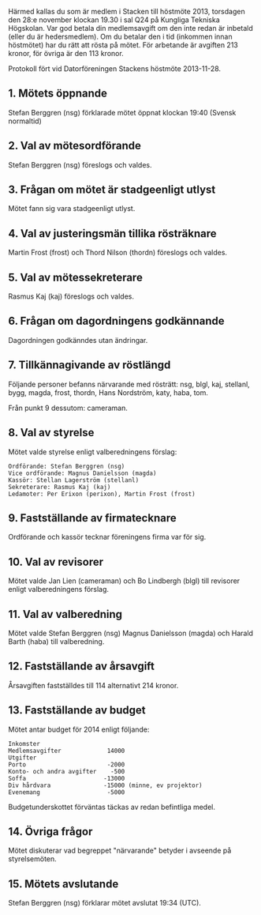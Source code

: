 <!--
.. title: Höstmöte
.. slug: hostmote
.. date: 2013-11-28 12:00:00 CEST
.. description:
.. category: 2013
.. author: Stacken
-->

Härmed kallas du som är medlem i Stacken till höstmöte 2013, torsdagen den 28:e november klockan 19.30 i sal Q24 på Kungliga Tekniska Högskolan.
Var god betala din medlemsavgift om den inte redan är inbetald (eller du är hedersmedlem). Om du betalar den i tid (inkommen innan höstmötet) har du rätt att rösta på mötet. För arbetande är avgiften 213 kronor, för övriga är den 113 kronor.

Protokoll fört vid Datorföreningen Stackens höstmöte 2013-11-28.

## 1. Mötets öppnande

Stefan Berggren (nsg) förklarade mötet öppnat klockan 19:40 (Svensk normaltid)

## 2. Val av mötesordförande

Stefan Berggren (nsg) föreslogs och valdes.

## 3. Frågan om mötet är stadgeenligt utlyst

Mötet fann sig vara stadgeenligt utlyst.

## 4. Val av justeringsmän tillika rösträknare

Martin Frost (frost) och Thord Nilson (thordn) föreslogs och valdes.

## 5. Val av mötessekreterare

Rasmus Kaj (kaj) föreslogs och valdes.

## 6. Frågan om dagordningens godkännande

Dagordningen godkänndes utan ändringar.

## 7. Tillkännagivande av röstlängd

Följande personer befanns närvarande med rösträtt: nsg, blgl, kaj, stellanl, bygg, magda, frost, thordn, Hans Nordström, katy, haba, tom.

Från punkt 9 dessutom: cameraman.

## 8. Val av styrelse

Mötet valde styrelse enligt valberedningens förslag:

    Ordförande: Stefan Berggren (nsg)
    Vice ordförande: Magnus Danielsson (magda)
    Kassör: Stellan Lagerström (stellanl)
    Sekreterare: Rasmus Kaj (kaj)
    Ledamoter: Per Erixon (perixon), Martin Frost (frost)

## 9. Fastställande av firmatecknare

Ordförande och kassör tecknar föreningens firma var för sig.

## 10. Val av revisorer

Mötet valde Jan Lien (cameraman) och Bo Lindbergh (blgl) till revisorer enligt valberedningens förslag.

## 11. Val av valberedning

Mötet valde Stefan Berggren (nsg) Magnus Danielsson (magda) och Harald Barth (haba) till valberedning.

## 12. Fastställande av årsavgift

Årsavgiften fastställdes till 114 alternativt 214 kronor.

## 13. Fastställande av budget

Mötet antar budget för 2014 enligt följande:

    Inkomster
    Medlemsavgifter             14000
    Utgifter
    Porto                       -2000
    Konto- och andra avgifter    -500
    Soffa                      -13000
    Div hårdvara               -15000 (minne, ev projektor)
    Evenemang                   -5000

Budgetunderskottet förväntas täckas av redan befintliga medel.

## 14. Övriga frågor

Mötet diskuterar vad begreppet "närvarande" betyder i avseende på styrelsemöten.

## 15. Mötets avslutande

Stefan Berggren (nsg) förklarar mötet avslutat 19:34 (UTC). 

<!-- TEASER_END -->

